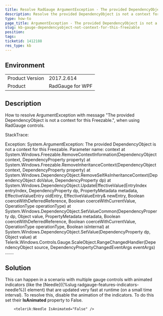 ```yaml
---
title: Resolve RadGauge ArgumentException - The provided DependencyObject is not a context for this Freezable
description: Resolve the provided DependencyObject is not a context for this Freezable error when animated marker is used.
type: how-to
page_title: ArgumentException - The provided DependencyObject is not a context for this Freezable (RadGauge)
slug: kb-gauge-dependencyobject-not-context-for-this-freezable
position: 
tags: 
ticketid: 1412188
res_type: kb
---
```


## Environment
<table>
    <tbody>
	    <tr>
	    	<td>Product Version</td>
	    	<td>2017.2.614</td>
	    </tr>
	    <tr>
	    	<td>Product</td>
	    	<td>RadGauge for WPF</td>
	    </tr>
    </tbody>
</table>

## Description

How to resolve ArgumentException with message "The provided DependencyObject is not a context for this Freezable.", when using RadGauge controls.

StackTrace:
	
   Exception: System.ArgumentException: The provided DependencyObject is not a context for this Freezable.
   Parameter name: context
   at System.Windows.Freezable.RemoveContextInformation(DependencyObject context, DependencyProperty property)
   at System.Windows.Freezable.RemoveInheritanceContext(DependencyObject context, DependencyProperty property)
   at System.Windows.DependencyObject.RemoveSelfAsInheritanceContext(DependencyObject doValue, DependencyProperty dp)
   at System.Windows.DependencyObject.UpdateEffectiveValue(EntryIndex entryIndex, DependencyProperty dp, PropertyMetadata metadata, EffectiveValueEntry oldEntry, EffectiveValueEntry& newEntry, Boolean coerceWithDeferredReference, Boolean coerceWithCurrentValue, OperationType operationType)
   at System.Windows.DependencyObject.SetValueCommon(DependencyProperty dp, Object value, PropertyMetadata metadata, Boolean coerceWithDeferredReference, Boolean coerceWithCurrentValue, OperationType operationType, Boolean isInternal)
   at System.Windows.DependencyObject.SetValue(DependencyProperty dp, Object value)
   at Telerik.Windows.Controls.Gauge.ScaleObject.RangeChangedHandler(DependencyObject source, DependencyPropertyChangedEventArgs eventArgs)
   .......


## Solution

This can happen in a scenario with multiple gauge controls with animated indicators (like the [Needle]({%slug radgauge-features-indicators-needle%}) element) that are updated very fast at runtime (on a small time interval). To resolve this, disable the animation of the indicators. To do this set their __IsAnimated__ property to False.


```XAML
	<telerik:Needle IsAnimated="False" /> 
```
